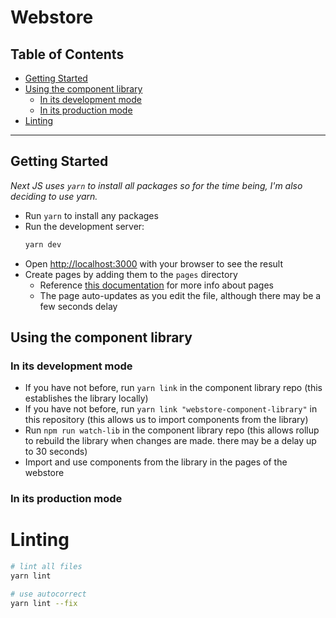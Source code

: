 # Webstore
## Table of Contents

- [Getting Started](#getting-started)
- [Using the component library](#using-the-component-library)
  - [In its development mode](#in-its-development-mode)
  - [In its production mode](#In-its-production-mode)
- [Linting](#linting)

---

## Getting Started
_Next JS uses `yarn` to install all packages so for the time being, I'm also deciding to use yarn._

- Run `yarn` to install any packages
- Run the development server:
  ```bash
  yarn dev
  ```
- Open [http://localhost:3000](http://localhost:3000) with your browser to see the result
- Create pages by adding them to the `pages` directory
  - Reference [this documentation](https://nextjs.org/docs/basic-features/pages) for more info about pages
  - The page auto-updates as you edit the file, although there may be a few seconds delay

<!-- [API routes](https://nextjs.org/docs/api-routes/introduction) can be accessed on [http://localhost:3000/api/hello](http://localhost:3000/api/hello). This endpoint can be edited in `pages/api/hello.js`.

The `pages/api` directory is mapped to `/api/*`. Files in this directory are treated as [API routes](https://nextjs.org/docs/api-routes/introduction) instead of React pages. -->

## Using the component library
### In its development mode
- If you have not before, run `yarn link` in the component library repo (this establishes the library locally)
- If you have not before, run `yarn link "webstore-component-library"` in this repository (this allows us to import components from the library)
- Run `npm run watch-lib` in the component library repo (this allows rollup to rebuild the library when changes are made. there may be a delay up to 30 seconds)
- Import and use components from the library in the pages of the webstore

### In its production mode
<!-- TODO -->


# Linting
``` bash
# lint all files
yarn lint

# use autocorrect
yarn lint --fix
```
